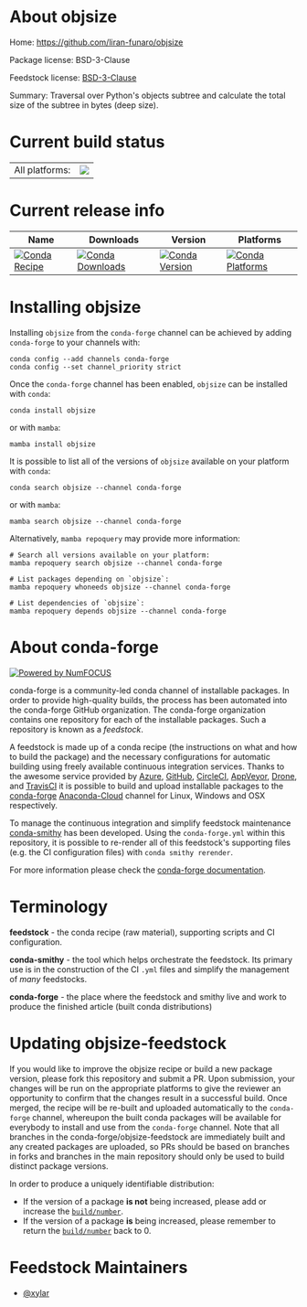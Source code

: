 About objsize
=============

Home: https://github.com/liran-funaro/objsize

Package license: BSD-3-Clause

Feedstock license: [BSD-3-Clause](https://github.com/conda-forge/objsize-feedstock/blob/main/LICENSE.txt)

Summary: Traversal over Python's objects subtree and calculate the total size of the subtree in bytes (deep size).

Current build status
====================


<table><tr><td>All platforms:</td>
    <td>
      <a href="https://dev.azure.com/conda-forge/feedstock-builds/_build/latest?definitionId=18037&branchName=main">
        <img src="https://dev.azure.com/conda-forge/feedstock-builds/_apis/build/status/objsize-feedstock?branchName=main">
      </a>
    </td>
  </tr>
</table>

Current release info
====================

| Name | Downloads | Version | Platforms |
| --- | --- | --- | --- |
| [![Conda Recipe](https://img.shields.io/badge/recipe-objsize-green.svg)](https://anaconda.org/conda-forge/objsize) | [![Conda Downloads](https://img.shields.io/conda/dn/conda-forge/objsize.svg)](https://anaconda.org/conda-forge/objsize) | [![Conda Version](https://img.shields.io/conda/vn/conda-forge/objsize.svg)](https://anaconda.org/conda-forge/objsize) | [![Conda Platforms](https://img.shields.io/conda/pn/conda-forge/objsize.svg)](https://anaconda.org/conda-forge/objsize) |

Installing objsize
==================

Installing `objsize` from the `conda-forge` channel can be achieved by adding `conda-forge` to your channels with:

```
conda config --add channels conda-forge
conda config --set channel_priority strict
```

Once the `conda-forge` channel has been enabled, `objsize` can be installed with `conda`:

```
conda install objsize
```

or with `mamba`:

```
mamba install objsize
```

It is possible to list all of the versions of `objsize` available on your platform with `conda`:

```
conda search objsize --channel conda-forge
```

or with `mamba`:

```
mamba search objsize --channel conda-forge
```

Alternatively, `mamba repoquery` may provide more information:

```
# Search all versions available on your platform:
mamba repoquery search objsize --channel conda-forge

# List packages depending on `objsize`:
mamba repoquery whoneeds objsize --channel conda-forge

# List dependencies of `objsize`:
mamba repoquery depends objsize --channel conda-forge
```


About conda-forge
=================

[![Powered by
NumFOCUS](https://img.shields.io/badge/powered%20by-NumFOCUS-orange.svg?style=flat&colorA=E1523D&colorB=007D8A)](https://numfocus.org)

conda-forge is a community-led conda channel of installable packages.
In order to provide high-quality builds, the process has been automated into the
conda-forge GitHub organization. The conda-forge organization contains one repository
for each of the installable packages. Such a repository is known as a *feedstock*.

A feedstock is made up of a conda recipe (the instructions on what and how to build
the package) and the necessary configurations for automatic building using freely
available continuous integration services. Thanks to the awesome service provided by
[Azure](https://azure.microsoft.com/en-us/services/devops/), [GitHub](https://github.com/),
[CircleCI](https://circleci.com/), [AppVeyor](https://www.appveyor.com/),
[Drone](https://cloud.drone.io/welcome), and [TravisCI](https://travis-ci.com/)
it is possible to build and upload installable packages to the
[conda-forge](https://anaconda.org/conda-forge) [Anaconda-Cloud](https://anaconda.org/)
channel for Linux, Windows and OSX respectively.

To manage the continuous integration and simplify feedstock maintenance
[conda-smithy](https://github.com/conda-forge/conda-smithy) has been developed.
Using the ``conda-forge.yml`` within this repository, it is possible to re-render all of
this feedstock's supporting files (e.g. the CI configuration files) with ``conda smithy rerender``.

For more information please check the [conda-forge documentation](https://conda-forge.org/docs/).

Terminology
===========

**feedstock** - the conda recipe (raw material), supporting scripts and CI configuration.

**conda-smithy** - the tool which helps orchestrate the feedstock.
                   Its primary use is in the construction of the CI ``.yml`` files
                   and simplify the management of *many* feedstocks.

**conda-forge** - the place where the feedstock and smithy live and work to
                  produce the finished article (built conda distributions)


Updating objsize-feedstock
==========================

If you would like to improve the objsize recipe or build a new
package version, please fork this repository and submit a PR. Upon submission,
your changes will be run on the appropriate platforms to give the reviewer an
opportunity to confirm that the changes result in a successful build. Once
merged, the recipe will be re-built and uploaded automatically to the
`conda-forge` channel, whereupon the built conda packages will be available for
everybody to install and use from the `conda-forge` channel.
Note that all branches in the conda-forge/objsize-feedstock are
immediately built and any created packages are uploaded, so PRs should be based
on branches in forks and branches in the main repository should only be used to
build distinct package versions.

In order to produce a uniquely identifiable distribution:
 * If the version of a package **is not** being increased, please add or increase
   the [``build/number``](https://docs.conda.io/projects/conda-build/en/latest/resources/define-metadata.html#build-number-and-string).
 * If the version of a package **is** being increased, please remember to return
   the [``build/number``](https://docs.conda.io/projects/conda-build/en/latest/resources/define-metadata.html#build-number-and-string)
   back to 0.

Feedstock Maintainers
=====================

* [@xylar](https://github.com/xylar/)

